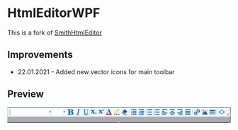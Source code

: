 # HtmlEditorWPF
This is a fork of [SmithHtmlEditor](https://github.com/adambarath/SmithHtmlEditor)
## Improvements
* 22.01.2021 - Added new vector icons for main toolbar

## Preview
![](Readme/preview.PNG?raw=true)
